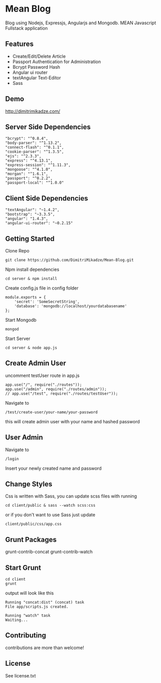 # Mean Blog

Blog using Nodejs, Expressjs, Angularjs and Mongodb. MEAN Javascript Fullstack application

## Features

- Create/Edit/Delete Article
- Passport Authentication for Administration
- Bcrypt Password Hash
- Angular ui router
- textAngular Text-Editor
- Sass

## Demo

http://dimitrimikadze.com/

## Server Side Dependencies

````
"bcrypt": "^0.8.4",
"body-parser": "^1.13.2",
"connect-flash": "^0.1.1",
"cookie-parser": "^1.3.5",
"ejs": "^2.3.3",
"express": "^4.13.1",
"express-session": "^1.11.3",
"mongoose": "^4.1.0",
"morgan": "^1.6.1",
"passport": "^0.2.2",
"passport-local": "^1.0.0"
````

## Client Side Dependencies

````
"textAngular": "~1.4.2",
"bootstrap": "~3.3.5",
"angular": "1.4.3",
"angular-ui-router": "~0.2.15"
````

## Getting Started

Clone Repo

````
git clone https://github.com/DimitriMikadze/Mean-Blog.git
````

Npm install dependencies

````
cd server & npm install
````

Create config.js file in config folder

````
module.exports = {
    'secret': 'SomeSecretString',
    'database': 'mongodb://localhost/yourdatabasename'
};
````
Start Mongodb

````
mongod
````

Start Server

````
cd server & node app.js
````

## Create Admin User

uncomment testUser route in app.js

````
app.use("/", require("./routes"));
app.use("/admin", require("./routes/admin"));
// app.use("/test", require("./routes/testUser"));
````
Navigate to 

````
/test/create-user/your-name/your-password
````

this will create admin user with your name and hashed password

## User Admin

Navigate to 

````
/login
````

Insert your newly created name and password

## Change Styles

Css is written with Sass, you can update scss files with running

````
cd client/public & sass --watch scss:css
````

or if you don't want to use Sass just update

````
client/public/css/app.css
````

## Grunt Packages

grunt-contrib-concat
grunt-contrib-watch

## Start Grunt

````
cd client
grunt
````

output will look like this

````
Running "concat:dist" (concat) task
File app/scripts.js created.

Running "watch" task
Waiting...
````

## Contributing

contributions are more than welcome!

## License

See license.txt
